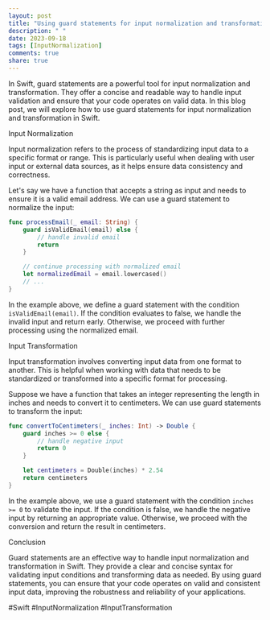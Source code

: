 ```yaml
---
layout: post
title: "Using guard statements for input normalization and transformation in Swift"
description: " "
date: 2023-09-18
tags: [InputNormalization]
comments: true
share: true
---
```


In Swift, guard statements are a powerful tool for input normalization and transformation. They offer a concise and readable way to handle input validation and ensure that your code operates on valid data. In this blog post, we will explore how to use guard statements for input normalization and transformation in Swift.

Input Normalization

Input normalization refers to the process of standardizing input data to a specific format or range. This is particularly useful when dealing with user input or external data sources, as it helps ensure data consistency and correctness.

Let's say we have a function that accepts a string as input and needs to ensure it is a valid email address. We can use a guard statement to normalize the input:

```swift
func processEmail(_ email: String) {
    guard isValidEmail(email) else {
        // handle invalid email
        return
    }

    // continue processing with normalized email
    let normalizedEmail = email.lowercased()
    // ...
}
```

In the example above, we define a guard statement with the condition `isValidEmail(email)`. If the condition evaluates to false, we handle the invalid input and return early. Otherwise, we proceed with further processing using the normalized email.

Input Transformation

Input transformation involves converting input data from one format to another. This is helpful when working with data that needs to be standardized or transformed into a specific format for processing.

Suppose we have a function that takes an integer representing the length in inches and needs to convert it to centimeters. We can use guard statements to transform the input:

```swift
func convertToCentimeters(_ inches: Int) -> Double {
    guard inches >= 0 else {
        // handle negative input
        return 0
    }

    let centimeters = Double(inches) * 2.54
    return centimeters
}
```

In the example above, we use a guard statement with the condition `inches >= 0` to validate the input. If the condition is false, we handle the negative input by returning an appropriate value. Otherwise, we proceed with the conversion and return the result in centimeters.

Conclusion

Guard statements are an effective way to handle input normalization and transformation in Swift. They provide a clear and concise syntax for validating input conditions and transforming data as needed. By using guard statements, you can ensure that your code operates on valid and consistent input data, improving the robustness and reliability of your applications.

#Swift #InputNormalization #InputTransformation